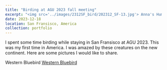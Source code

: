 ```yaml
---
title: "Birding at AGU 2023 fall meeting"
excerpt: "<img src='../images/2312SF_bird/202312_SF-13.jpg'> Anna's Hummingbird"
date: 2023-12-18
location: San Fransisco, America
collection: portfolio
---
```


I spent some time birding while staying in San Fransisco at AGU 2023. This was my first time in America. I was amazed by these creatures on the new continent. Here are some pictures I would like to share.

Western Bluebird
[Western Bluebird](../images/2312SF_bird/202312_SF.jpg)
